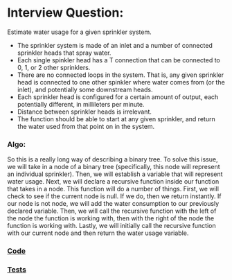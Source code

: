 # Interview Question:

Estimate water usage for a given sprinkler system.

- The sprinkler system is made of an inlet and a number of connected sprinkler heads that spray water.
- Each single spinkler head has a T connection that can be connected to 0, 1, or 2 other sprinklers.
- There are no connected loops in the system. That is, any given sprinkler head is connected to one other spinkler where water comes from (or the inlet), and potentially some downstream heads.
- Each sprinkler head is configured for a certain amount of output, each potentially different, in millileters per minute.
- Distance between sprinkler heads is irrelevant.
- The function should be able to start at any given sprinkler, and return the water used from that point on in the system.

### Algo:

So this is a really long way of describing a binary tree. To solve this issue, we will take in a node of a binary tree (specifically, this node will represent an individual sprinkler). Then, we will establish a variable that will represent water usage. Next, we will declare a recursive function inside our function that takes in a node. This function will do a number of things. First, we will check to see if the current node is null. If we do, then we return instantly. If our node is not node, we will add the water consumption to our previously declared variable. Then, we will call the recursive function with the left of the node the function is working with, then with the right of the node the function is working with. Lastly, we will initially call the recursive function with our current node and then return the water usage variable.

### [Code](./sprinkler-system.js)

### [Tests](../../__tests__/test-pring-matrix.js)
